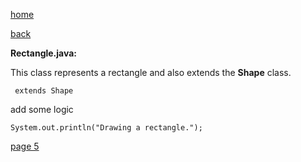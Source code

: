 [home](./page01.md)

[back](./page03.md)

**Rectangle.java:**

This class represents a rectangle and also extends the **Shape** class.

```
 extends Shape
```
add some logic

```
System.out.println("Drawing a rectangle.");
```

[page 5](./page05.md)
